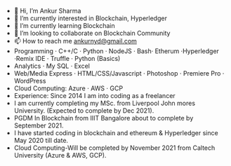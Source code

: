 - 👋 Hi, I’m Ankur Sharma 
- 👀 I’m currently interested in Blockchain, Hyperledger
- 🌱 I’m currently learning Blockchain
- 💞️ I’m looking to collaborate on Blockchain Community
- 📫 How to reach me ankurnyd@gmail.com
- Programming · C++/C · Python · NodeJS · Bash· Etherum ·Hyperledger ·Remix IDE · Truffle · Python (Basics)
- Analytics · My SQL · Excel
- Web/Media Express · HTML/CSS/Javascript · Photoshop · Premiere Pro · WordPress
- Cloud Computing: Azure · AWS · GCP
- Experience: Since 2014 I am into coding as a freelancer
- I am currently completing my MSc. from Liverpool John mores University. (Expected to complete by Dec 2021).
- PGDM In Blockchain from IIIT Bangalore about to complete by September 2021.
- I have started coding in blockchain and ethereum & Hyperledger since May 2020 till date.
- Cloud Computing-Will be completed by November 2021 from Caltech University (Azure & AWS, GCP).


<!---
ankurnyd/ankurnyd is a ✨ special ✨ repository because its `README.md` (this file) appears on your GitHub profile.
You can click the Preview link to take a look at your changes.
--->
